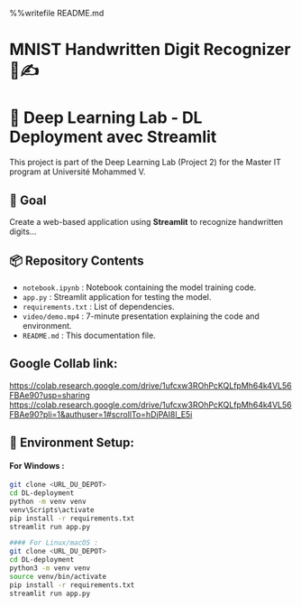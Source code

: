 %%writefile README.md
# MNIST Handwritten Digit Recognizer 🧠✍️
# 🧠 Deep Learning Lab - DL Deployment avec Streamlit

This project is part of the Deep Learning Lab (Project 2) for the Master IT program at Université Mohammed V.

## 🎯 Goal

Create a web-based application using **Streamlit** to recognize handwritten digits...

## 📦 Repository Contents
- `notebook.ipynb` : Notebook containing the model training code.
- `app.py` :  Streamlit application for testing the model.
- `requirements.txt` : List of dependencies.
- `video/demo.mp4` : 7-minute presentation explaining the code and environment.
- `README.md` : This documentation file.

## Google Collab link:
https://colab.research.google.com/drive/1ufcxw3ROhPcKQLfpMh64k4VL56FBAe90?usp=sharing
https://colab.research.google.com/drive/1ufcxw3ROhPcKQLfpMh64k4VL56FBAe90?pli=1&authuser=1#scrollTo=hDjPAI8l_E5i

## 🔧 Environment Setup:

#### For Windows :
```bash
git clone <URL_DU_DEPOT>
cd DL-deployment
python -m venv venv
venv\Scripts\activate
pip install -r requirements.txt
streamlit run app.py

#### For Linux/macOS :
git clone <URL_DU_DEPOT>
cd DL-deployment
python3 -m venv venv
source venv/bin/activate
pip install -r requirements.txt
streamlit run app.py




